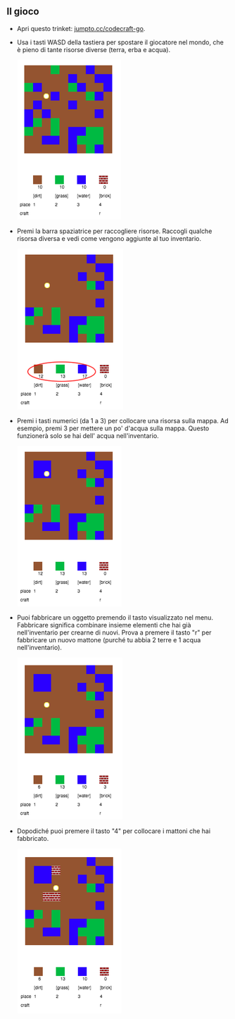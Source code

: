 ## Il gioco



+ Apri questo trinket: <a href="http://jumpto.cc/codecraft-go" target="_blank">jumpto.cc/codecraft-go</a>.

+ Usa i tasti WASD della tastiera per spostare il giocatore nel mondo, che è pieno di tante risorse diverse (terra, erba e acqua).

    ![screenshot](images/craft-move.png)

+ Premi la barra spaziatrice per raccogliere risorse. Raccogli qualche risorsa diversa e vedi come vengono aggiunte al tuo inventario.

    ![screenshot](images/craft-pickup.png)

+ Premi i tasti numerici (da 1 a 3) per collocare una risorsa sulla mappa. Ad esempio, premi 3 per mettere un po' d'acqua sulla mappa. Questo funzionerà solo se hai dell' acqua nell'inventario.

    ![screenshot](images/craft-place-water.png)

+ Puoi fabbricare un oggetto premendo il tasto visualizzato nel menu. Fabbricare significa combinare insieme elementi che hai già nell'inventario per crearne di nuovi. Prova a premere il tasto "r" per fabbricare un nuovo mattone (purché tu abbia 2 terre e 1 acqua nell'inventario).

    ![screenshot](images/craft-craft-brick.png)

+ Dopodiché puoi premere il tasto "4" per collocare i mattoni che hai fabbricato.

    ![screenshot](images/craft-place-brick.png)



